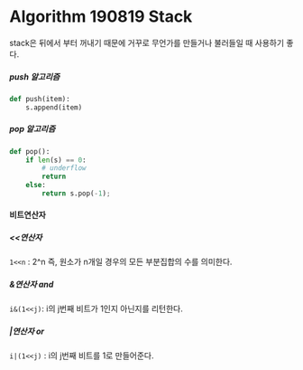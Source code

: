 # Algorithm 190819 Stack



stack은 뒤에서 부터 꺼내기 때문에 거꾸로 무언가를 만들거나 불러들일 때 사용하기 좋다.

##### push 알고리즘

```python
def push(item):
	s.append(item)
```

##### pop 알고리즘

```python
def pop():
	if len(s) == 0:
        # underflow
        return
    else:
        return s.pop(-1);
```



#### 비트연산자

##### <<연산자

`1<<n` : 2^n 즉, 원소가 n개일 경우의 모든 부분집합의 수를 의미한다.

##### &연산자 and

`i&(1<<j)`: i의 j번째 비트가 1인지 아닌지를 리턴한다.



##### |연산자 or

`i|(1<<j)` : i의 j번째 비트를 1로 만들어준다.